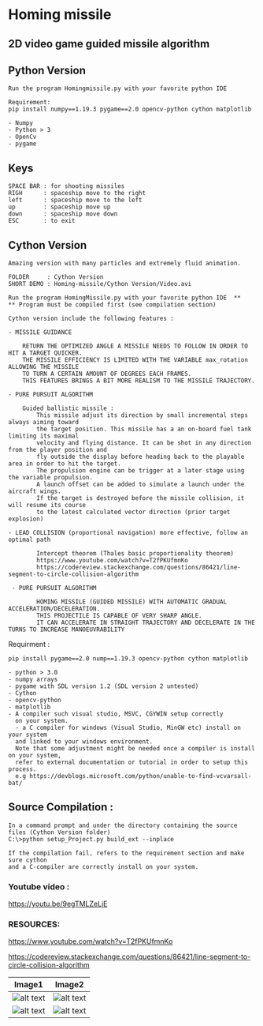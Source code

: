 # Homing missile

## 2D video game guided missile algorithm

## Python Version
```
Run the program Homingmissile.py with your favorite python IDE 

Requirement: 
pip install numpy==1.19.3 pygame==2.0 opencv-python cython matplotlib

- Numpy
- Python > 3
- OpenCv
- pygame
```
## Keys
```
SPACE BAR : for shooting missiles 
RIGH      : spaceship move to the right
left      : spaceship move to the left
up        : spaceship move up 
down      : spaceship move down
ESC       : to exit 
```

## Cython Version 
```
Amazing version with many particles and extremely fluid animation.

FOLDER     : Cython Version
SHORT DEMO : Homing-missile/Cython Version/Video.avi

Run the program HomingMissile.py with your favorite python IDE  ** 
** Program must be compiled first (see compilation section)

Cython version include the following features : 

- MISSILE GUIDANCE
    
    RETURN THE OPTIMIZED ANGLE A MISSILE NEEDS TO FOLLOW IN ORDER TO HIT A TARGET QUICKER.
    THE MISSILE EFFICIENCY IS LIMITED WITH THE VARIABLE max_rotation ALLOWING THE MISSILE 
    TO TURN A CERTAIN AMOUNT OF DEGREES EACH FRAMES. 
    THIS FEATURES BRINGS A BIT MORE REALISM TO THE MISSILE TRAJECTORY.
    
- PURE PURSUIT ALGORITHM

    Guided ballistic missile :
        This missile adjust its direction by small incremental steps always aiming toward
        the target position. This missile has a an on-board fuel tank limiting its maximal
        velocity and flying distance. It can be shot in any direction from the player position and
        fly outside the display before heading back to the playable area in order to hit the target.
        The propulsion engine can be trigger at a later stage using the variable propulsion.
        A launch offset can be added to simulate a launch under the aircraft wings.
        If the target is destroyed before the missile collision, it will resume its course
        to the latest calculated vector direction (prior target explosion)    
    
- LEAD COLLISION (proportional navigation) more effective, follow an optimal path

        Intercept theorem (Thales basic proportionality theorem)
        https://www.youtube.com/watch?v=T2fPKUfmnKo
        https://codereview.stackexchange.com/questions/86421/line-segment-to-circle-collision-algorithm

 - PURE PURSUIT ALGORITHM
 
        HOMING MISSILE (GUIDED MISSILE) WITH AUTOMATIC GRADUAL ACCELERATION/DECELERATION.
        THIS PROJECTILE IS CAPABLE OF VERY SHARP ANGLE.
        IT CAN ACCELERATE IN STRAIGHT TRAJECTORY AND DECELERATE IN THE TURNS TO INCREASE MANOEUVRABILITY
```

Requirment :

```
pip install pygame==2.0 nump==1.19.3 opencv-python cython matplotlib

- python > 3.0
- numpy arrays
- pygame with SDL version 1.2 (SDL version 2 untested)
- Cython
- opencv-python
- matplotlib
- A compiler such visual studio, MSVC, CGYWIN setup correctly
  on your system.
  - a C compiler for windows (Visual Studio, MinGW etc) install on your system 
  and linked to your windows environment.
  Note that some adjustment might be needed once a compiler is install on your system, 
  refer to external documentation or tutorial in order to setup this process.
  e.g https://devblogs.microsoft.com/python/unable-to-find-vcvarsall-bat/
```

## Source Compilation :

```
In a command prompt and under the directory containing the source files (Cython Version folder)
C:\>python setup_Project.py build_ext --inplace

If the compilation fail, refers to the requirement section and make sure cython 
and a C-compiler are correctly install on your system. 
```

### Youtube video : 
https://youtu.be/9egTMLZeLjE

### RESOURCES:

https://www.youtube.com/watch?v=T2fPKUfmnKo

https://codereview.stackexchange.com/questions/86421/line-segment-to-circle-collision-algorithm

Image1                                           |                     Image2                                 
-------------------------------------------------|---------------------------------------------------
![alt text](https://github.com/yoyoberenguer/Homing-missile-/blob/master/Screendump439.png) | ![alt text](https://github.com/yoyoberenguer/Homing-missile-/blob/master/Screendump456.png) 
![alt text](https://github.com/yoyoberenguer/Homing-missile-/blob/master/Screendump121.png) | ![alt text](https://github.com/yoyoberenguer/Homing-missile-/blob/master/Screendump595.png)
